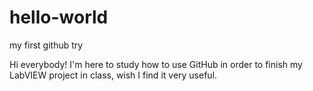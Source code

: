# hello-world
my first github try

Hi everybody! I'm here to study how to use GitHub in order to finish my LabVIEW project in class, wish I find it very useful. 
